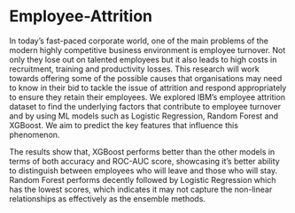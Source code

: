 # Employee-Attrition

In today’s fast-paced corporate world, one of the main problems of the modern highly competitive business environment is employee turnover. Not only they lose out on talented employees but it also leads to high costs in recruitment, training and productivity losses. This research will work towards offering some of the possible causes that organisations may need to know in their bid to tackle the issue of attrition and respond appropriately to ensure they retain their employees. We explored IBM’s employee attrition dataset to find the underlying factors that contribute to employee turnover and by using ML models such as Logistic Regression, Random Forest and XGBoost. We aim to predict the key features that influence this phenomenon.

The results show that, XGBoost performs better than the other models in terms of both accuracy and ROC-AUC score, showcasing it’s better ability to distinguish between employees who will leave and those who will stay. Random Forest performs decently followed by Logistic Regression which has the lowest scores, which indicates it may not capture the non-linear relationships as effectively as the ensemble methods.

